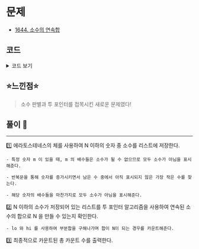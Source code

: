 # 문제
- [1644. 소수의 연속합](https://www.acmicpc.net/problem/1644)

## 코드

<details><summary> 코드 보기 </summary>

``` java
import java.io.BufferedReader;
import java.io.IOException;
import java.io.InputStreamReader;
import java.util.ArrayList;
import java.util.Arrays;
import java.util.List;
import java.util.StringTokenizer;

public class Q1644 {
    static boolean isPrime[];
    static int n;
    static List<Integer> prime = new ArrayList<>();
    public static void main(String[] args) throws IOException {
        BufferedReader br = new BufferedReader(new InputStreamReader(System.in));
        StringTokenizer st = new StringTokenizer(br.readLine());
        n = Integer.parseInt(st.nextToken());
        isPrime = new boolean[n + 1];
        Arrays.fill(isPrime, true);
        isPrime[0] = isPrime[1] = false;

        // 에라토스테네스의 체
        for (int i = 2; i <= n; i++) {
            if(isPrime[i]){
                int j = 2;
                while(i * j <= n){
                    isPrime[i*j] = false;
                    j += 1;
                }
                prime.add(i);
            }
        }
        System.out.println(solution());
    }

    private static int solution() {
        int ans = 0, hi = 0, sum = 0;
        for (int lo = 0; lo < prime.size(); lo++) {
            while(sum < n && hi < prime.size()){
                sum += prime.get(hi);
                hi += 1;
            }
            if(sum == n) ans += 1;
            sum -= prime.get(lo);
        }
        return ans;
    }
}
```
</details>

## ⭐️느낀점⭐️
> 소수 판별과 투 포인터를 접목시킨 새로운 문제였다!

## 풀이 📣
<hr/>

1️⃣ 에라토스테네스의 체를 사용하여 N 이하의 숫자 중 소수를 리스트에 저장한다.

    - 특정 숫자 m 이 있을 때, m 의 배수들은 소수가 될 수 없으므로 모두 소수가 아님을 표시해준다.

    - 반복문을 통해 숫자를 증가시키면서 남은 수 중에서 아직 표시되지 않은 가장 작은 수를 찾는다.

    - 해당 숫자의 배수들을 마찬가지로 모두 소수가 아님을 표시해준다.


2️⃣ N 이하의 소수가 저장되어 있는 리스트를 투 포인터 알고리즘을 사용하여 연속된 소수의 합으로 N 을 만들 수 있는지 확인한다.

    - lo 와 hi 를 사용하여 부분합을 구해나가며 합이 N이 되는 경우를 카운트해준다.


3️⃣ 최종적으로 카운트된 총 카운트 수를 출력한다.